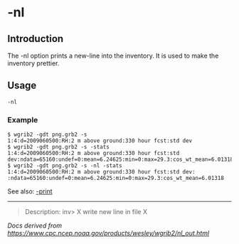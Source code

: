 # -nl

## Introduction

The -nl option prints a new-line
into the inventory. It is used to make the inventory prettier.

## Usage

```
-nl
```

### Example

```
$ wgrib2 -gdt png.grb2 -s
1:4:d=2009060500:RH:2 m above ground:330 hour fcst:std dev
$ wgrib2 -gdt png.grb2 -s -stats
1:4:d=2009060500:RH:2 m above ground:330 hour fcst:std dev:ndata=65160:undef=0:mean=6.24625:min=0:max=29.3:cos_wt_mean=6.01318
$ wgrib2 -gdt png.grb2 -s -nl -stats
1:4:d=2009060500:RH:2 m above ground:330 hour fcst:std dev:
:ndata=65160:undef=0:mean=6.24625:min=0:max=29.3:cos_wt_mean=6.01318
```

See also:
[-print](./print.md)

---

> Description: inv> X write new line in file X

_Docs derived from <https://www.cpc.ncep.noaa.gov/products/wesley/wgrib2/nl_out.html>_
